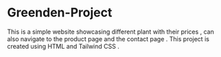 # Greenden-Project
This is a simple website showcasing different plant with their prices , can also navigate to the product page and the contact page . This project is created using HTML and Tailwind CSS .
